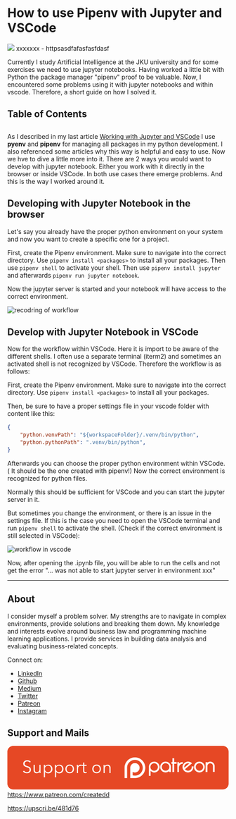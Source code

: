 # How to use Pipenv with Jupyter and VSCode

[<img src="XXXXXXXX">](
httpsasdfafasfasfdasf)
xxxxxxx - httpsasdfafasfasfdasf


Currently I study Artificial Intelligence at the JKU university and for some exercises we need to use jupyter notebooks. Having worked a little bit with Python the package manager "pipenv" proof to be valuable. Now, I encountered some problems using it with jupyter notebooks and within vscode. Therefore, a short guide on how I solved it.

## Table of Contents

##

As I described in my last article [Working with Jupyter and VSCode](https://towardsdatascience.com/working-with-vscode-and-jupyter-notebook-style-5ecaf47f9f84) I use **pyenv** and **pipenv** for managing all packages in my python development. I also referenced some articles why this way is helpful and easy to use.
Now we hve to dive a little more into it. There are 2 ways you would want to develop with jupyter notebook. Either you work with it directly in the browser or inside VSCode. In both use cases there emerge problems. And this is the way I worked around it.


## Developing with Jupyter Notebook in the browser

Let's say you already have the proper python environment on your system and now you want to create a specific one for a project.

First, create the Pipenv environment.
Make sure to navigate into the correct directory.
Use `pipenv install <packages>` to install all your packages.
Then use `pipenv shell` to activate your shell.
Then use `pipenv install jupyter` and afterwards `pipenv run jupyter notebook`.

Now the jupyter server is started and your notebook will have access to the correct environment.

![recodring of workflow](http://g.recordit.co/TKgvPApDuF.gif)

## Develop with Jupyter Notebook in VSCode

Now for the workflow within VSCode.
Here it is import to be aware of the different shells. I often use a separate terminal (iterm2) and sometimes an activated shell is not recognized by VSCode. Therefore the workflow is as follows:


First, create the Pipenv environment.
Make sure to navigate into the correct directory.
Use `pipenv install <packages>` to install all your packages.

Then, be sure to have a proper settings file in your vscode folder with content like this:

```json
{
    "python.venvPath": "${workspaceFolder}/.venv/bin/python",
    "python.pythonPath": ".venv/bin/python",
}
```
Afterwards you can choose the proper python environment within VSCode. ( It should be the one created with pipenv!)
Now the correct environment is recognized for python files.

Normally this should be sufficient for VSCode and you can start the jupyter server in it.

But sometimes you change the environment, or there is an issue in the settings file.
If this is the case you need to open the VSCode terminal and run `pipenv shell` to activate the shell. (Check if the correct environment is still selected in VSCode):

![workflow in vscode](http://g.recordit.co/rW0naXU6ZT.gif)


Now, after opening the .ipynb file, you will be able to run the cells and not get the error "... was not able to start jupyter server in environment xxx"

---

## About

I consider myself a problem solver. My strengths are to navigate in complex environments, provide solutions and breaking them down.
My knowledge and interests evolve around business law and programming machine learning applications.
I provide services in building data analysis and evaluating business-related concepts.

Connect on:
- [LinkedIn](https://www.linkedin.com/in/createdd)
- [Github](https://github.com/Createdd)
- [Medium](https://medium.com/@createdd)
- [Twitter](https://twitter.com/_createdd)
- [Patreon](https://www.patreon.com/createdd)
- [Instagram](https://www.instagram.com/create.dd/)

## Support and Mails

[![supportPatreon](../../patreonImg.png)](https://www.patreon.com/createdd)
https://www.patreon.com/createdd

https://upscri.be/481d76

<!-- Written by Daniel Deutsch -->